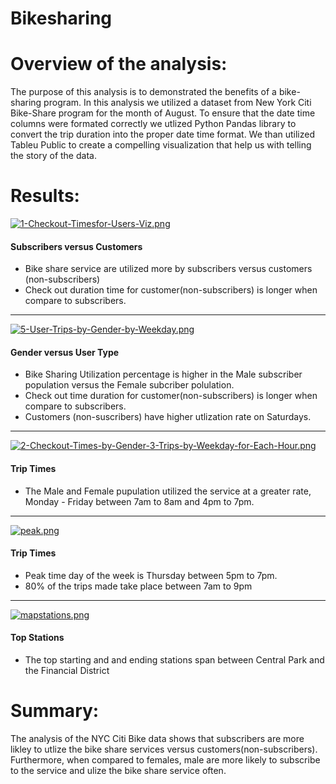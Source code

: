 # Bikesharing
 
# Overview of the analysis: 
The purpose of this analysis is to demonstrated the benefits of a bike-sharing program. In this analysis we  utilized a dataset from New York Citi Bike-Share program for the month of August. To ensure that the date time columns were formated correctly we utlized Python Pandas library to convert the trip duration into the proper date time format. We than utilized Tableu Public to create a compelling visualization that help us with telling the story of the data. 

# Results: 
[![1-Checkout-Timesfor-Users-Viz.png](https://i.postimg.cc/h4L753Dk/1-Checkout-Timesfor-Users-Viz.png)](https://postimg.cc/ThPwy0W0)
#### Subscribers versus Customers
- Bike share service are utilized more by subscribers versus customers (non-subscribers) 
- Check out duration time for customer(non-subscribers) is longer when compare to subscribers.

<hr> </hr> 

[![5-User-Trips-by-Gender-by-Weekday.png](https://i.postimg.cc/0jsBc1k5/5-User-Trips-by-Gender-by-Weekday.png)](https://postimg.cc/ZBwH5gvX)
#### Gender versus User Type
- Bike Sharing Utilization percentage is higher in the Male subscriber population versus the Female subcriber polulation.
- Check out time duration for customer(non-subscribers) is longer when compare to subscribers.
- Customers (non-suscribers) have  higher utlization rate on Saturdays.  

<hr> </hr> 

[![2-Checkout-Times-by-Gender-3-Trips-by-Weekday-for-Each-Hour.png](https://i.postimg.cc/7LzLTfbF/2-Checkout-Times-by-Gender-3-Trips-by-Weekday-for-Each-Hour.png)](https://postimg.cc/068vT5Yn)
#### Trip Times 
- The Male and Female pupulation utilized the service at a greater rate, Monday - Friday between 7am to 8am and 4pm to 7pm. 


<hr> </hr> 

[![peak.png](https://i.postimg.cc/j20Tz1nt/peak.png)](https://postimg.cc/r0J7TQ9P)
#### Trip Times 
- Peak time day of the week is Thursday between 5pm to 7pm. 
- 80% of the trips made take place between 7am to 9pm 

<hr> </hr> 

[![mapstations.png](https://i.postimg.cc/Mp8cWssk/mapstations.png)](https://postimg.cc/N5pGDxqb)
#### Top Stations 
- The top starting and and ending stations span between Central Park and the Financial District  

# Summary: 
The analysis of the NYC Citi Bike data shows that subscribers are more likley to utlize the bike share services versus customers(non-subscribers). Furthermore, when compared to females, male are more likely to subscribe to the service and ulize the bike share service often.  

